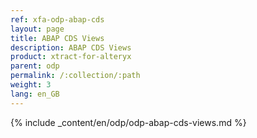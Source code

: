 ```yaml
---
ref: xfa-odp-abap-cds
layout: page
title: ABAP CDS Views
description: ABAP CDS Views
product: xtract-for-alteryx
parent: odp
permalink: /:collection/:path
weight: 3
lang: en_GB
---
```


{% include _content/en/odp/odp-abap-cds-views.md %} 